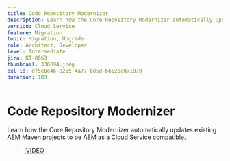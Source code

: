 ```yaml
---
title: Code Repository Modernizer
description: Learn how the Core Repository Modernizer automatically updates existing AEM Maven projects to be AEM as a Cloud Service compatible.
version: Cloud Service
feature: Migration
topic: Migration, Upgrade
role: Architect, Developer
level: Intermediate
jira: KT-8663
thumbnail: 336694.jpeg
exl-id: df5e0e46-0255-4a77-b85d-b6520c871879
duration: 183
---
```

# Code Repository Modernizer

Learn how the Core Repository Modernizer automatically updates existing AEM Maven projects to be AEM as a Cloud Service compatible.

>[!VIDEO](https://video.tv.adobe.com/v/336694?quality=12&learn=on)
